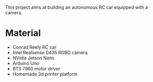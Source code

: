 This project aims at building an autonomous RC car equipped with a camera.

Material
========
* Conrad Reely RC car
* Intel Realsense D435 RGBD camera
* NVidia Jetson Nano
* Arduino Uno
* BTS 7960 motor driver
* Homemade 3d printer platform
